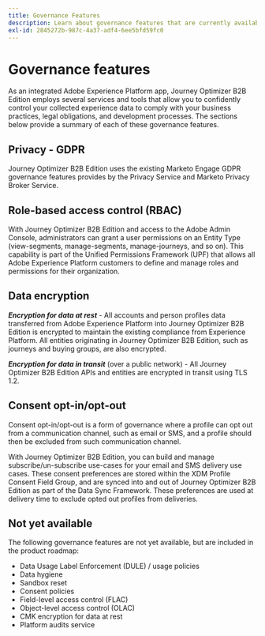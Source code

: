 ```yaml
---
title: Governance Features
description: Learn about governance features that are currently available in Journey Optimizer B2B Edition.
exl-id: 2845272b-987c-4a37-adf4-6ee5bfd59fc0
---
```

# Governance features

As an integrated Adobe Experience Platform app, Journey Optimizer B2B Edition employs several services and tools that allow you to confidently control your collected experience data to comply with your business practices, legal obligations, and development processes. The sections below provide a summary of each of these governance features.

## Privacy - GDPR  

Journey Optimizer B2B Edition uses the existing Marketo Engage GDPR governance features provides by the Privacy Service and Marketo Privacy Broker Service.

## Role-based access control (RBAC)

With Journey Optimizer B2B Edition and access to the Adobe Admin Console, administrators can grant a user permissions on an Entity Type (view-segments, manage-segments, manage-journeys, and so on). This capability is part of the Unified Permissions Framework (UPF) that allows all Adobe Experience Platform customers to define and manage roles and permissions for their organization.

## Data encryption

**_Encryption for data at rest_** - All accounts and person profiles data transferred from Adobe Experience Platform into Journey Optimizer B2B Edition is encrypted to maintain the existing compliance from Experience Platform. All entities originating in Journey Optimizer B2B Edition, such as journeys and buying groups, are also encrypted.

**_Encryption for data in transit_** (over a public network) - All Journey Optimizer B2B Edition APIs and entities are encrypted in transit using TLS 1.2. 

## Consent opt-in/opt-out

Consent opt-in/opt-out is a form of governance where a profile can opt out from a communication channel, such as email or SMS, and a profile should then be excluded from such communication channel. 
   
With Journey Optimizer B2B Edition, you can build and manage subscribe/un-subscribe use-cases for your email and SMS delivery use cases. These consent preferences are stored within the XDM Profile Consent Field Group, and are synced into and out of Journey Optimizer B2B Edition as part of the Data Sync Framework. These preferences are used at delivery time to exclude opted out profiles from deliveries. 

## Not yet available

The following governance features are not yet available, but are included in the product roadmap:

* Data Usage Label Enforcement (DULE) / usage policies
* Data hygiene
* Sandbox reset
* Consent policies
* Field-level access control (FLAC)
* Object-level access control (OLAC)
* CMK encryption for data at rest
* Platform audits service
